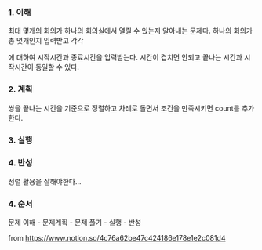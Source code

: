 ### 1. 이해


최대 몇개의 회의가 하나의 회의실에서 열릴 수 있는지 알아내는 문제다. 하나의 회의가 총 몇개인지 입력받고 각각

에 대하여 시작시간과 종료시간을 입력받는다. 시간이 겹치면 안되고 끝나는 시간과 시작시간이 동일할 수 있다.


### 2. 계획


쌍을 끝나는 시간을 기준으로 정렬하고 차례로 돌면서 조건을 만족시키면 count를 추가한다.


### 3. 실행


### 4. 반성

정렬 활용을 잘해야한다...

### 4. 순서

문제 이해 - 문제계획 - 문제 풀기 - 실행 - 반성


from https://www.notion.so/4c76a62be47c424186e178e1e2c081d4
